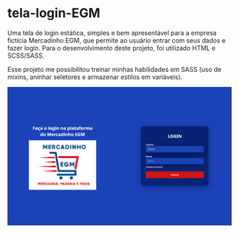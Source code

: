 # tela-login-EGM
Uma tela de login estática, simples e bem apresentável para a empresa fictícia Mercadinho EGM, que permite ao usuário entrar com seus dados e fazer login. Para o desenvolvimento deste projeto, foi utilizado HTML e SCSS/SASS.

Esse projeto me possibilitou treinar minhas habilidades em SASS (uso de mixins, aninhar seletores e
armazenar estilos em variáveis).

<img src="https://github.com/GabrielLima5/imagens-projetos/blob/main/images/Tela%20Login%20EGM.png">
